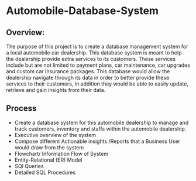 # Automobile-Database-System
## Overview: 
The purpose of this project is to create a database management system for a local automobile car dealership. This database system is meant to help the dealership provide extra services to its customers. These services include but are not limited to payment plans, car maintenance, car upgrades and custom car insurance packages. This database would allow the dealership navigate through its data in order to better provide these services to their customers, in addition they would be able to easily update, retrieve and gain insights from their data.

## Process
* Create a database system for this automobile dealership to manage and track customers, inventory and staffs within the automobile dealership.
* Executive overview of the system
* Compose different Actionable insights /Reports that a Business User would draw from the system
* Flowchart/ Information Flow of System
* Entity-Relational (ER) Model
* SQl Queries
* Detailed SQL Procedures
	
